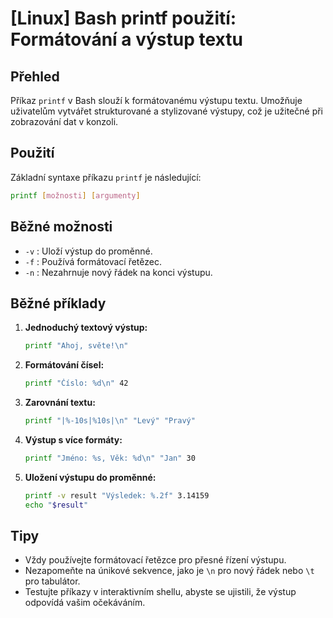 # [Linux] Bash printf použití: Formátování a výstup textu

## Přehled
Příkaz `printf` v Bash slouží k formátovanému výstupu textu. Umožňuje uživatelům vytvářet strukturované a stylizované výstupy, což je užitečné při zobrazování dat v konzoli.

## Použití
Základní syntaxe příkazu `printf` je následující:

```bash
printf [možnosti] [argumenty]
```

## Běžné možnosti
- `-v` : Uloží výstup do proměnné.
- `-f` : Používá formátovací řetězec.
- `-n` : Nezahrnuje nový řádek na konci výstupu.

## Běžné příklady
1. **Jednoduchý textový výstup:**
   ```bash
   printf "Ahoj, světe!\n"
   ```

2. **Formátování čísel:**
   ```bash
   printf "Číslo: %d\n" 42
   ```

3. **Zarovnání textu:**
   ```bash
   printf "|%-10s|%10s|\n" "Levý" "Pravý"
   ```

4. **Výstup s více formáty:**
   ```bash
   printf "Jméno: %s, Věk: %d\n" "Jan" 30
   ```

5. **Uložení výstupu do proměnné:**
   ```bash
   printf -v result "Výsledek: %.2f" 3.14159
   echo "$result"
   ```

## Tipy
- Vždy používejte formátovací řetězce pro přesné řízení výstupu.
- Nezapomeňte na únikové sekvence, jako je `\n` pro nový řádek nebo `\t` pro tabulátor.
- Testujte příkazy v interaktivním shellu, abyste se ujistili, že výstup odpovídá vašim očekáváním.